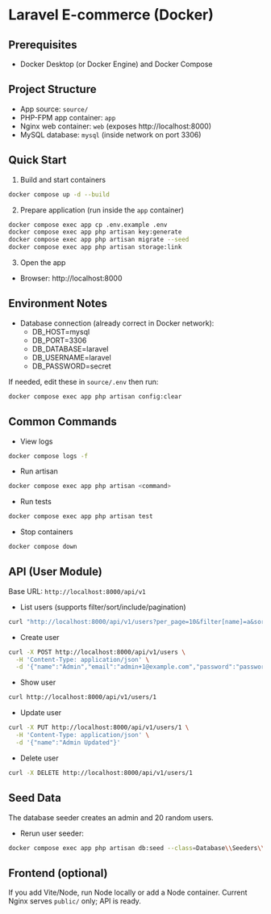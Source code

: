 # Laravel E-commerce (Docker)

## Prerequisites

- Docker Desktop (or Docker Engine) and Docker Compose

## Project Structure

- App source: `source/`
- PHP-FPM app container: `app`
- Nginx web container: `web` (exposes http://localhost:8000)
- MySQL database: `mysql` (inside network on port 3306)

## Quick Start

1. Build and start containers

```bash
docker compose up -d --build
```

2. Prepare application (run inside the `app` container)

```bash
docker compose exec app cp .env.example .env
docker compose exec app php artisan key:generate
docker compose exec app php artisan migrate --seed
docker compose exec app php artisan storage:link
```

3. Open the app

- Browser: http://localhost:8000

## Environment Notes

- Database connection (already correct in Docker network):
     - DB_HOST=mysql
     - DB_PORT=3306
     - DB_DATABASE=laravel
     - DB_USERNAME=laravel
     - DB_PASSWORD=secret

If needed, edit these in `source/.env` then run:

```bash
docker compose exec app php artisan config:clear
```

## Common Commands

- View logs

```bash
docker compose logs -f
```

- Run artisan

```bash
docker compose exec app php artisan <command>
```

- Run tests

```bash
docker compose exec app php artisan test
```

- Stop containers

```bash
docker compose down
```

## API (User Module)

Base URL: `http://localhost:8000/api/v1`

- List users (supports filter/sort/include/pagination)

```bash
curl "http://localhost:8000/api/v1/users?per_page=10&filter[name]=a&sort=-created_at"
```

- Create user

```bash
curl -X POST http://localhost:8000/api/v1/users \
  -H 'Content-Type: application/json' \
  -d '{"name":"Admin","email":"admin+1@example.com","password":"password"}'
```

- Show user

```bash
curl http://localhost:8000/api/v1/users/1
```

- Update user

```bash
curl -X PUT http://localhost:8000/api/v1/users/1 \
  -H 'Content-Type: application/json' \
  -d '{"name":"Admin Updated"}'
```

- Delete user

```bash
curl -X DELETE http://localhost:8000/api/v1/users/1
```

## Seed Data

The database seeder creates an admin and 20 random users.

- Rerun user seeder:

```bash
docker compose exec app php artisan db:seed --class=Database\\Seeders\\UserSeeder
```

## Frontend (optional)

If you add Vite/Node, run Node locally or add a Node container. Current Nginx serves `public/` only; API is ready.
